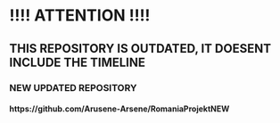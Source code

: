 <h1>!!!! ATTENTION !!!!</h1>
<h2>THIS REPOSITORY IS OUTDATED, IT DOESENT INCLUDE THE TIMELINE</h2>
<h3><a href"">NEW UPDATED REPOSITORY</a></h3>
<h4>https://github.com/Arusene-Arsene/RomaniaProjektNEW</h4>
